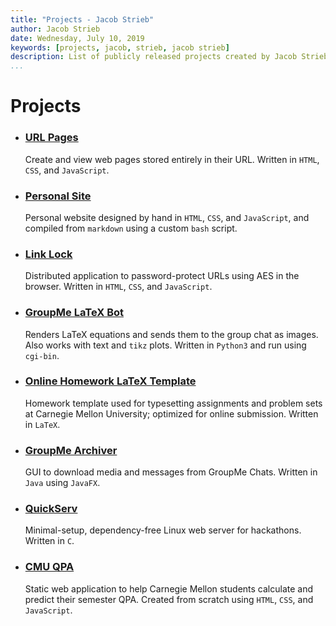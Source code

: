 ```yaml
---
title: "Projects - Jacob Strieb"
author: Jacob Strieb
date: Wednesday, July 10, 2019
keywords: [projects, jacob, strieb, jacob strieb]
description: List of publicly released projects created by Jacob Strieb
...
```


# Projects

<div class="projects">

- ### [URL Pages](https://github.com/jstrieb/urlpages)
  Create and view web pages stored entirely in their URL. Written in `HTML`,
  `CSS`, and `JavaScript`.

- ### [Personal Site](https://github.com/jstrieb/personal-site)
  Personal website designed by hand in `HTML`, `CSS`, and `JavaScript`, and
  compiled from `markdown` using a custom `bash` script.

- ### [Link Lock](https://github.com/jstrieb/link-lock)
  Distributed application to password-protect URLs using AES in the browser.
  Written in `HTML`, `CSS`, and `JavaScript`.

- ### [GroupMe LaTeX Bot](https://github.com/jstrieb/groupme-latex)
  Renders LaTeX equations and sends them to the group chat as
  images. Also works with text and `tikz` plots. Written in `Python3` and run
  using `cgi-bin`.

- ### [Online Homework LaTeX Template](https://github.com/jstrieb/homework-template)
  Homework template used for typesetting assignments and problem sets at
  Carnegie Mellon University; optimized for online submission. Written in
  `LaTeX`.

- ### [GroupMe Archiver](https://github.com/jstrieb/groupme-archiver)
  GUI to download media and messages from GroupMe Chats. Written in `Java`
  using `JavaFX`.

- ### [QuickServ](https://github.com/jstrieb/quickserv)
  Minimal-setup, dependency-free Linux web server for hackathons. Written in
  `C`.

- ### [CMU QPA](/cmuqpa)
  Static web application to help Carnegie Mellon students calculate and predict
  their semester QPA. Created from scratch using `HTML`, `CSS`, and
  `JavaScript`.

</div>
